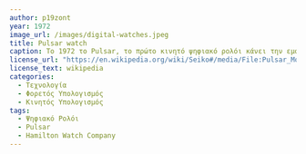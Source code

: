 ```yaml
---
author: p19zont
year: 1972
image_url: /images/digital-watches.jpeg
title: Pulsar watch
caption: To 1972 το Pulsar, το πρώτο κινητό ψηφιακό ρολόι κάνει την εμφάνιση του από την εταιρία Hamilton Watch Company. Ήταν το Πρώτο ρολόι που μπορούσε ο χρήστης του να προγραμματίσει την μνήμη του, στην οποία μπορούσαν να αποθηκευτούν 24 ψηφία. Αργότερα το 1978 έγινε πιο διάσημο όταν αγοράστηκε απο την Seiko. Μεχρι σημερα έχουμε δει τεράστια εξέλιξη σε αυτό, με τεχνολογίες όπως οθονη αφης, συνδεση με το κινητό με την χρηση bluetooth ενώ στη συνέχεια δημιουργήθηκαν εφαρμογές για ανταλλαγή και αποθήκευση πληροφοριών.
license_url: "https://en.wikipedia.org/wiki/Seiko#/media/File:Pulsar_Montre_4.JPG"
license_text: wikipedia
categories:
  - Τεχνολογία
  - Φορετός Υπολογισμός
  - Κινητός Υπολογισμός
tags:
  - Ψηφιακό Ρολόι 
  - Pulsar
  - Hamilton Watch Company
---
```

